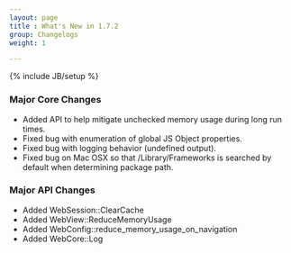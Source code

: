 ```yaml
---
layout: page
title : What's New in 1.7.2
group: Changelogs
weight: 1

---
```

{% include JB/setup %}


### Major Core Changes

 * Added API to help mitigate unchecked memory usage during long run times.
 * Fixed bug with enumeration of global JS Object properties.
 * Fixed bug with logging behavior (undefined output).
 * Fixed bug on Mac OSX so that /Library/Frameworks is searched by default when determining package path.

### Major API Changes

 * Added WebSession::ClearCache
 * Added WebView::ReduceMemoryUsage
 * Added WebConfig::reduce_memory_usage_on_navigation
 * Added WebCore::Log
